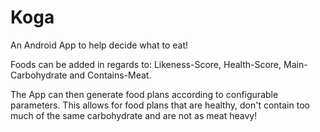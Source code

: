 # Koga
An Android App to help decide what to eat!

Foods can be added in regards to: Likeness-Score, Health-Score, Main-Carbohydrate and Contains-Meat.

The App can then generate food plans according to configurable parameters. This allows for food plans that are healthy, don't contain too much of the same carbohydrate and are not as meat heavy!
